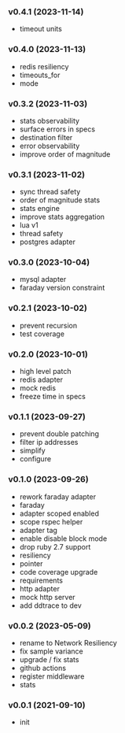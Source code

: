 ###  v0.4.1  (2023-11-14)
- timeout units

###  v0.4.0  (2023-11-13)
- redis resiliency
- timeouts_for
- mode

###  v0.3.2  (2023-11-03)
- stats observability
- surface errors in specs
- destination filter
- error observability
- improve order of magnitude

###  v0.3.1  (2023-11-02)
- sync thread safety
- order of magnitude stats
- stats engine
- improve stats aggregation
- lua v1
- thread safety
- postgres adapter

###  v0.3.0  (2023-10-04)
- mysql adapter
- faraday version constraint

###  v0.2.1  (2023-10-02)
- prevent recursion
- test coverage

###  v0.2.0  (2023-10-01)
- high level patch
- redis adapter
- mock redis
- freeze time in specs

###  v0.1.1  (2023-09-27)
- prevent double patching
- filter ip addresses
- simplify
- configure

###  v0.1.0  (2023-09-26)
- rework faraday adapter
- faraday
- adapter scoped enabled
- scope rspec helper
- adapter tag
- enable disable block mode
- drop ruby 2.7 support
- resiliency
- pointer
- code coverage upgrade
- requirements
- http adapter
- mock http server
- add ddtrace to dev

###  v0.0.2  (2023-05-09)
- rename to Network Resiliency
- fix sample variance
- upgrade / fix stats
- github actions
- register middleware
- stats

###  v0.0.1  (2021-09-10)
- init

